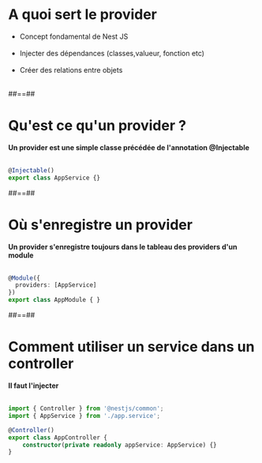 # A quoi sert le provider 

- Concept fondamental de Nest JS <br><br>
- Injecter des dépendances (classes,valueur, fonction etc) <br><br>
- Créer des relations entre objets <br><br>

##==##

<!-- .slide: class="with-code inconsolata" -->
# Qu'est ce qu'un provider ?
__Un provider est une simple classe précédée de l'annotation @Injectable__ <br><br>

```typescript
@Injectable()
export class AppService {}
```
<!-- .element: class="big-code" -->

##==##

<!-- .slide: class="with-code inconsolata" -->
# Où s'enregistre un provider

__Un provider s'enregistre toujours dans le tableau des providers d'un module__ <br><br>

```typescript
@Module({
  providers: [AppService]  
})
export class AppModule { }
```
<!-- .element: class="big-code" -->

##==##

<!-- .slide: class="with-code inconsolata" -->
# Comment utiliser un service dans un controller

__Il faut l'injecter__ <br><br>

```typescript
import { Controller } from '@nestjs/common';
import { AppService } from './app.service';

@Controller()
export class AppController {
    constructor(private readonly appService: AppService) {}
}
```
<!-- .element: class="big-code" -->

